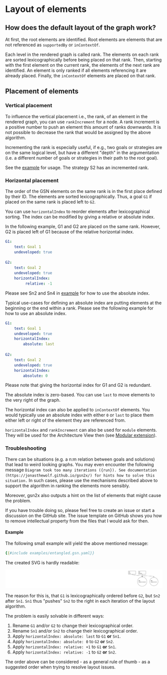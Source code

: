 
# Layout of elements

## How does the default layout of the graph work?

At first, the root elements are identified. Root elements are elements 
that are not referenced as `supportedBy` or `inContextOf`. 

Each level in the rendered graph is called rank. 
The elements on each rank are sorted lexicographically before being placed on that rank. 
Then, starting with the first element on the current rank, the elements of the next rank are identified.
An element is only ranked if all elements referencing it are already placed.
Finally, the `inContextOf` elements are placed on that rank.

## Placement of elements 

### Vertical placement

To influence the vertical placement i.e., the rank, of an element in the rendered graph, 
you can use `rankIncrement` for a node. 
A rank increment is a positive number to push an element this amount of ranks downwards.
It is not possible to decrease the rank that would be assigned by the above algorithm.

Incrementing the rank is especially useful, if e.g., two goals or strategies are on the same logical level, 
but have a different "depth" in the argumentation (i.e. a different number of goals or strategies in their path to the root goal).

See the [example](examples/example.gsn.yaml) for usage. The strategy S2 has an incremented rank.

### Horizontal placement

The order of the GSN elements on the same rank is in the first place defined by their ID.
The elements are sorted lexicographically. Thus, a goal `G1` if placed on the same rank is placed left to `G2`.

You can use `horizontalIndex` to reorder elements after lexicographical sorting. 
The index can be modified by giving a relative or absolute index.

In the following example, G1 and G2 are placed on the same rank. 
However, G2 is placed left of G1 because of the relative horizontal index.

```yaml
G1:
    text: Goal 1
    undeveloped: true

G2: 
    text: Goal 2
    undeveloped: true
    horizontalIndex:
         relative: -1
```

Please see Sn2 and Sn4 in [example](examples/example.gsn.yaml) for how to use the absolute index. 

Typical use-cases for defining an absolute index are putting elements at the beginning or the end within a rank.
Please see the following example for how to use an absolute index. 

```yaml
G1:
    text: Goal 1
    undeveloped: true
    horizontalIndex:
        absolute: last

G2: 
    text: Goal 2
    undeveloped: true
    horizontalIndex:
        absolute: 0
```

Please note that giving the horizontal index for G1 and G2 is redundant. 

The absolute index is zero-based. You can use `last` to move elements 
to the very right of the graph.

The horizontal index can also be applied to `inContextOf` elements. 
You would typically use an absolute index with either `0` or `last` to place them
either left or right of the element they are referenced from.

`horizontalIndex` and `rankIncrement` can also be used for `module` elements. 
They will be used for the Architecture View then (see [Modular extension](modular_extension.md#architecture-view)).

### Troubleshooting

There can be situations (e.g. a n:m relation between goals and solutions) 
that lead to weird looking graphs.
You may even encounter the following message 
`Diagram took too many iterations ({run}). See documentation (https://jonasthewolf.github.io/gsn2x/) for hints how to solve this situation.`
In such cases, please use the mechanisms described above to support 
the algorithm in ranking the elements more sensibly.

Moreover, gsn2x also outputs a hint on the list of elements that might cause the problem.

If you have trouble doing so, please feel free to create an issue or 
start a discussion on the GitHub site. 
The issue template on GitHub shows you how to remove intellectual property
 from the files that I would ask for then.

#### Example

The following small example will yield the above mentioned message:

```yaml
{{#include examples/entangled.gsn.yaml}}
```

The created SVG is hardly readable: 

![entangled example](examples/entangled.gsn.svg)

The reason for this is, that `G1` is lexicographically ordered before `G2`, but `Sn2` after `Sn1`.
`Sn1` thus "pushes" `Sn2` to the right in each iteration of the layout algorithm.

The problem is easily solvable in different ways:

1. Rename `G1` and/or `G2` to change their lexicographical order.
2. Rename `Sn1` and/or `Sn2` to change their lexicographical order.
3. Apply `horizontalIndex: absolute: last` to `G1` **or** `Sn1`.
4. Apply `horizontalIndex: absolute: 0` to `G2` **or** `Sn2`.
5. Apply `horizontalIndex: relative: +1` to `G1` **or** `Sn1`.
6. Apply `horizontalIndex: relative: -1` to `G2` **or** `Sn2`.

The order above can be considered - as a general rule of thumb - as a suggested order when trying to resolve layout issues.